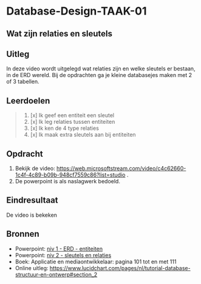 # Database-Design-TAAK-01

## Wat zijn relaties en sleutels

## Uitleg

In deze video wordt uitgelegd wat relaties zijn en welke sleutels er bestaan, in de ERD wereld.
Bij de opdrachten ga je kleine databasejes maken met 2 of 3 tabellen.

## Leerdoelen

> 1. [x] Ik geef een entiteit een sleutel
> 2. [x] Ik leg relaties tussen entiteiten
> 3. [x] Ik ken de 4 type relaties
> 4. [x] Ik maak extra sleutels aan bij entiteiten

## Opdracht

1. Bekijk de video: https://web.microsoftstream.com/video/c4c62660-1c4f-4c89-b09b-948cf7559c86?list=studio .
2. De powerpoint is als naslagwerk bedoeld.

## Eindresultaat

De video is bekeken

## Bronnen

- Powerpoint: <a href="https://github.com/ROC-van-Amsterdam-College-Amstelland/DATABASE-DESIGN/blob/master/niveau1/taak01/niv 1 - ERD - entiteiten.pdf">niv 1 - ERD - entiteiten</a>
- Powerpoint: <a href="https://github.com/ROC-van-Amsterdam-College-Amstelland/DATABASE-DESIGN/blob/master/niveau2/taak01/niv 2 - sleutels en relaties.pdf">niv 2 - sleutels en relaties</a>
- Boek: Applicatie en mediaontwikkelaar: pagina 101 tot en met 111
- Online uitleg: https://www.lucidchart.com/pages/nl/tutorial-database-structuur-en-ontwerp#section_2
